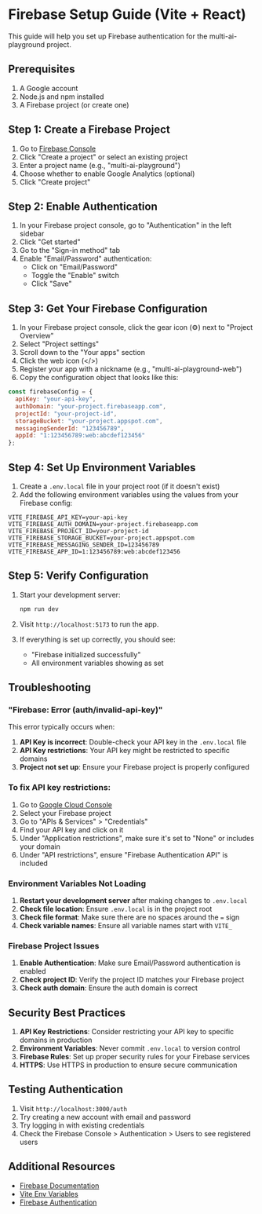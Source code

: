 # Firebase Setup Guide (Vite + React)

This guide will help you set up Firebase authentication for the multi-ai-playground project.

## Prerequisites

1. A Google account
2. Node.js and npm installed
3. A Firebase project (or create one)

## Step 1: Create a Firebase Project

1. Go to [Firebase Console](https://console.firebase.google.com/)
2. Click "Create a project" or select an existing project
3. Enter a project name (e.g., "multi-ai-playground")
4. Choose whether to enable Google Analytics (optional)
5. Click "Create project"

## Step 2: Enable Authentication

1. In your Firebase project console, go to "Authentication" in the left sidebar
2. Click "Get started"
3. Go to the "Sign-in method" tab
4. Enable "Email/Password" authentication:
   - Click on "Email/Password"
   - Toggle the "Enable" switch
   - Click "Save"

## Step 3: Get Your Firebase Configuration

1. In your Firebase project console, click the gear icon (⚙️) next to "Project Overview"
2. Select "Project settings"
3. Scroll down to the "Your apps" section
4. Click the web icon (</>)
5. Register your app with a nickname (e.g., "multi-ai-playground-web")
6. Copy the configuration object that looks like this:

```javascript
const firebaseConfig = {
  apiKey: "your-api-key",
  authDomain: "your-project.firebaseapp.com",
  projectId: "your-project-id",
  storageBucket: "your-project.appspot.com",
  messagingSenderId: "123456789",
  appId: "1:123456789:web:abcdef123456"
};
```

## Step 4: Set Up Environment Variables

1. Create a `.env.local` file in your project root (if it doesn't exist)
2. Add the following environment variables using the values from your Firebase config:

```env
VITE_FIREBASE_API_KEY=your-api-key
VITE_FIREBASE_AUTH_DOMAIN=your-project.firebaseapp.com
VITE_FIREBASE_PROJECT_ID=your-project-id
VITE_FIREBASE_STORAGE_BUCKET=your-project.appspot.com
VITE_FIREBASE_MESSAGING_SENDER_ID=123456789
VITE_FIREBASE_APP_ID=1:123456789:web:abcdef123456
```

## Step 5: Verify Configuration

1. Start your development server:
   ```bash
   npm run dev
   ```

2. Visit `http://localhost:5173` to run the app.

3. If everything is set up correctly, you should see:
   - "Firebase initialized successfully"
   - All environment variables showing as set

## Troubleshooting

### "Firebase: Error (auth/invalid-api-key)"

This error typically occurs when:

1. **API Key is incorrect**: Double-check your API key in the `.env.local` file
2. **API Key restrictions**: Your API key might be restricted to specific domains
3. **Project not set up**: Ensure your Firebase project is properly configured

### To fix API key restrictions:

1. Go to [Google Cloud Console](https://console.cloud.google.com/)
2. Select your Firebase project
3. Go to "APIs & Services" > "Credentials"
4. Find your API key and click on it
5. Under "Application restrictions", make sure it's set to "None" or includes your domain
6. Under "API restrictions", ensure "Firebase Authentication API" is included

### Environment Variables Not Loading

1. **Restart your development server** after making changes to `.env.local`
2. **Check file location**: Ensure `.env.local` is in the project root
3. **Check file format**: Make sure there are no spaces around the `=` sign
4. **Check variable names**: Ensure all variable names start with `VITE_`

### Firebase Project Issues

1. **Enable Authentication**: Make sure Email/Password authentication is enabled
2. **Check project ID**: Verify the project ID matches your Firebase project
3. **Check auth domain**: Ensure the auth domain is correct

## Security Best Practices

1. **API Key Restrictions**: Consider restricting your API key to specific domains in production
2. **Environment Variables**: Never commit `.env.local` to version control
3. **Firebase Rules**: Set up proper security rules for your Firebase services
4. **HTTPS**: Use HTTPS in production to ensure secure communication

## Testing Authentication

1. Visit `http://localhost:3000/auth`
2. Try creating a new account with email and password
3. Try logging in with existing credentials
4. Check the Firebase Console > Authentication > Users to see registered users

## Additional Resources

- [Firebase Documentation](https://firebase.google.com/docs)
- [Vite Env Variables](https://vitejs.dev/guide/env-and-mode.html)
- [Firebase Authentication](https://firebase.google.com/docs/auth)
